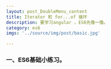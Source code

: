 ```yaml
---
layout: post_DoubleMenu_content
title: Iterator 和 for...of 循环
description: 要学习angular ，ES6先撸一撸。
category: es6
imgs: '../source/img/post/basic.jpg'

---
```

### 一、ES6基础小练习。







